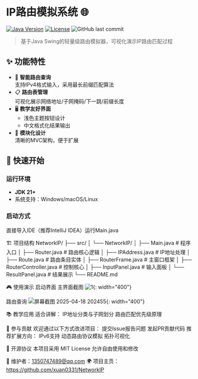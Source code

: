 # IP路由模拟系统 🌐

[![Java Version](https://img.shields.io/badge/Java-21%2B-blue)](https://openjdk.org/)
[![License](https://img.shields.io/badge/License-MIT-green)](LICENSE)
![GitHub last commit](https://img.shields.io/github/last-commit/xuan0331/NetworkIP)

> 基于Java Swing的轻量级路由模拟器，可视化演示IP路由匹配过程

## ✨ 功能特性

- 🎯 **智能路由查询**  
  支持IPv4格式输入，采用最长前缀匹配算法
- 📋 **路由表管理**  
  可视化展示网络地址/子网掩码/下一跳/前缀长度
- 🖥️ **教学友好界面**  
  - 浅色主题按钮设计  
  - 中文格式化结果输出  
- 🧩 **模块化设计**  
  清晰的MVC架构，便于扩展

## 🚀 快速开始

### 运行环境
- **JDK 21+**
- 系统支持：Windows/macOS/Linux

### 启动方式

直接导入IDE（推荐IntelliJ IDEA）运行Main.java

🏗️ 项目结构
NetworkIP/
├── src/
│   └── NetworkIP/
│       ├── Main.java             # 程序入口
│       ├── Router.java           # 路由核心逻辑
│       ├── IPAddress.java        # IP地址处理
│       ├── Route.java            # 路由条目实体
│       ├── RouterFrame.java      # 主窗口框架
│       ├── RouterController.java # 控制核心
│       ├── InputPanel.java       # 输入面板
│       └── ResultPanel.java      # 结果展示
└── README.md

🎮 使用演示
启动界面
主界面截图
![1](https://github.com/user-attachments/assets/4946b641-c6b8-487d-ab1f-fd256ba2e7a9){: width="400"}

路由查询
![屏幕截图 2025-04-18 202455](https://github.com/user-attachments/assets/81da83f2-050b-4b3b-9b05-8da62a7a3038){: width="400"}


📚 教学应用
适合讲解：
IP地址分类与子网划分
路由匹配优先级原理


🤝 参与贡献
欢迎通过以下方式改进项目：
提交Issue报告问题
发起PR贡献代码
推荐扩展方向：
IPv6支持
动态路由协议模拟
拓扑可视化

📜 开源协议
本项目采用 MIT License
允许自由使用和修改

📧 维护者：1350747489@qq.com
🌍 项目主页：https://github.com/xuan0331/NetworkIP

